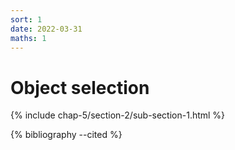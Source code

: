 ```yaml
---
sort: 1
date: 2022-03-31
maths: 1
---
```


# Object selection

{% include chap-5/section-2/sub-section-1.html %}

{% bibliography --cited %}

